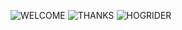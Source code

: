 ![WELCOME](https://cdn.discordapp.com/attachments/1134513701479776297/1192859683703226399/DungeonUnlimited1.jpg?ex=67678e66&is=67663ce6&hm=b56341a1d1f214cdaaa308f6b6cb499eb01cac17717f76bcbfecfe473a55c737&)
![THANKS](https://cdn.discordapp.com/attachments/1134513701479776297/1184607437563629739/thanksforplaying.jpg?ex=6767db66&is=676689e6&hm=2c4bb4397fd3e90386db6b45d2bf24a4387e49bc29623ebe7db5f1d111b69137&)
![HOGRIDER](https://cdn.discordapp.com/attachments/1134513701479776297/1136104024999989248/Havefun.jpg?ex=67681013&is=6766be93&hm=ea762c4c00d38027aa25c7ee154fd261a269293d1cf1f8f4c7ec815490d180fa&)
